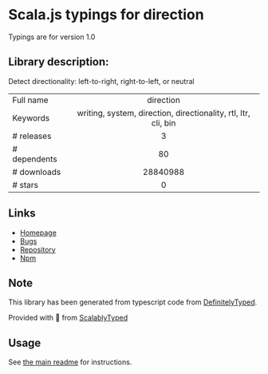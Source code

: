 
# Scala.js typings for direction

Typings are for version 1.0

## Library description:
Detect directionality: left-to-right, right-to-left, or neutral

|                    |                 |
| ------------------ | :-------------: |
| Full name          | direction |
| Keywords           | writing, system, direction, directionality, rtl, ltr, cli, bin |
| # releases         | 3 |
| # dependents       | 80 |
| # downloads        | 28840988 |
| # stars            | 0 |

## Links
- [Homepage](https://github.com/wooorm/direction#readme)
- [Bugs](https://github.com/wooorm/direction/issues)
- [Repository](https://github.com/wooorm/direction)
- [Npm](https://www.npmjs.com/package/direction)
    


## Note
This library has been generated from typescript code from [DefinitelyTyped](https://definitelytyped.org).

Provided with :purple_heart: from [ScalablyTyped](https://github.com/oyvindberg/ScalablyTyped)

## Usage
See [the main readme](../../readme.md) for instructions.


